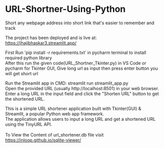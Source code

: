 # URL-Shortner-Using-Python
Short any webpage address into short link that's easier to remember and track

The project has been deployed and is live at: https://jhajibhaskar3.streamlit.app/

First Run 'pip install -r requirements.txt' in pycharm terminal to install required python library<br>
After this run the given code(URL_Shortner_Tkinter.py) in VS Code or pycharm for Tkinter GUI, Give long url as input then press enter button you will get short url

Run the Streamlit app in CMD: streamlit run streamlit_app.py<br>
Open the provided URL (usually http://localhost:8501) in your web browser.<br>
Enter a long URL in the input field and click the "Shorten URL" button to get the shortened URL.

This is a simple URL shortener application built with Tkinter(GUI) & Streamlit, a popular Python web app framework.<br> 
The application allows users to input a long URL and get a shortened URL using the TinyURL API.<br><br>
To View the Content of url_shortener.db file visit https://inloop.github.io/sqlite-viewer/



